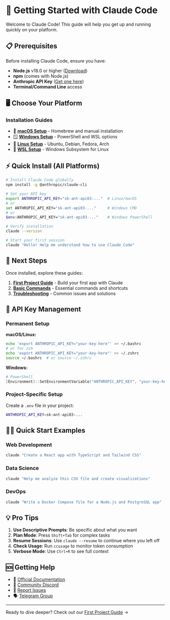 # 🚀 Getting Started with Claude Code

Welcome to Claude Code! This guide will help you get up and running quickly on your platform.

## 📋 Prerequisites

Before installing Claude Code, ensure you have:

- **Node.js** v18.0 or higher ([Download](https://nodejs.org/))
- **npm** (comes with Node.js)
- **Anthropic API Key** ([Get one here](https://console.anthropic.com/))
- **Terminal/Command Line** access

## 🖥️ Choose Your Platform

### Installation Guides

- 🍎 **[macOS Setup](installation/mac-setup.md)** - Homebrew and manual installation
- 🪟 **[Windows Setup](installation/windows-setup.md)** - PowerShell and WSL options
- 🐧 **[Linux Setup](installation/linux-setup.md)** - Ubuntu, Debian, Fedora, Arch
- 🔧 **[WSL Setup](installation/wsl-setup.md)** - Windows Subsystem for Linux

## ⚡ Quick Install (All Platforms)

```bash
# Install Claude Code globally
npm install -g @anthropic/claude-cli

# Set your API key
export ANTHROPIC_API_KEY="sk-ant-api03-..."  # Linux/macOS
# or
set ANTHROPIC_API_KEY="sk-ant-api03-..."     # Windows CMD
# or
$env:ANTHROPIC_API_KEY="sk-ant-api03-..."    # Windows PowerShell

# Verify installation
claude --version

# Start your first session
claude "Hello! Help me understand how to use Claude Code"
```

## 🎯 Next Steps

Once installed, explore these guides:

1. **[First Project Guide](first-project.md)** - Build your first app with Claude
2. **[Basic Commands](basic-commands.md)** - Essential commands and shortcuts
3. **[Troubleshooting](troubleshooting.md)** - Common issues and solutions

## 🔑 API Key Management

### Permanent Setup

**macOS/Linux:**
```bash
echo 'export ANTHROPIC_API_KEY="your-key-here"' >> ~/.bashrc
# or for zsh
echo 'export ANTHROPIC_API_KEY="your-key-here"' >> ~/.zshrc
source ~/.bashrc  # or source ~/.zshrc
```

**Windows:**
```powershell
# PowerShell
[Environment]::SetEnvironmentVariable("ANTHROPIC_API_KEY", "your-key-here", "User")
```

### Project-Specific Setup

Create a `.env` file in your project:
```bash
ANTHROPIC_API_KEY=sk-ant-api03-...
```

## 🏃‍♂️ Quick Start Examples

### Web Development
```bash
claude "Create a React app with TypeScript and Tailwind CSS"
```

### Data Science
```bash
claude "Help me analyze this CSV file and create visualizations"
```

### DevOps
```bash
claude "Write a Docker Compose file for a Node.js and PostgreSQL app"
```

## 💡 Pro Tips

1. **Use Descriptive Prompts**: Be specific about what you want
2. **Plan Mode**: Press `Shift+Tab` for complex tasks
3. **Resume Sessions**: Use `claude --resume` to continue where you left off
4. **Check Usage**: Run `ccusage` to monitor token consumption
5. **Verbose Mode**: Use `Ctrl+R` to see full context

## 🆘 Getting Help

- 📖 [Official Documentation](https://docs.anthropic.com/claude/docs/claude-code)
- 💬 [Community Discord](https://discord.gg/claude-code)
- 🐛 [Report Issues](https://github.com/anthropics/claude-code/issues)
- 🗣️ [Telegram Group](https://t.me/claudecodeusers)

---

Ready to dive deeper? Check out our [First Project Guide](first-project.md) →